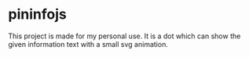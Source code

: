 # pininfojs

This project is made for my personal use. It is a dot which can show the given information text with a small svg animation. 